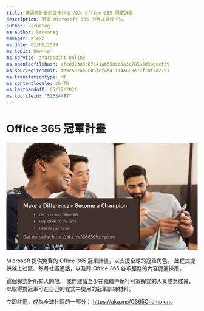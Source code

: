 ```yaml
---
title: 擁護者計畫的最佳作法-加入 Office 365 冠軍計畫
description: 冠軍 Microsoft 365 的程式最佳作法。
author: karuanag
ms.author: karuanag
manager: alexb
ms.date: 02/01/2019
ms.topic: how-to
ms.service: sharepoint-online
ms.openlocfilehash: efe0d9305c87141a6550dc5a3c785a5d38beef39
ms.sourcegitcommit: fb9ca876b6605fef4a41f14a069e7cf7bf3d2791
ms.translationtype: MT
ms.contentlocale: zh-TW
ms.lasthandoff: 05/12/2021
ms.locfileid: "52334487"
---
```

# <a name="office-365-champions-program"></a>Office 365 冠軍計畫 

![使差異成為冠軍](media/makeadifference.png)

Microsoft 提供免費的 Office 365 冠軍計畫，以支援全球的冠軍角色。  此程式提供線上社區、每月社區通話，以及跨 Office 365 各項服務的內容促進採用。

這個程式對所有人開放。  我們建議至少在組織中執行冠軍程式的人員成為成員，以取得對冠軍可在自己的程式中使用的冠軍訓練材料。 

立即註冊，成為全球社區的一部分： https://aka.ms/O365Champions  
